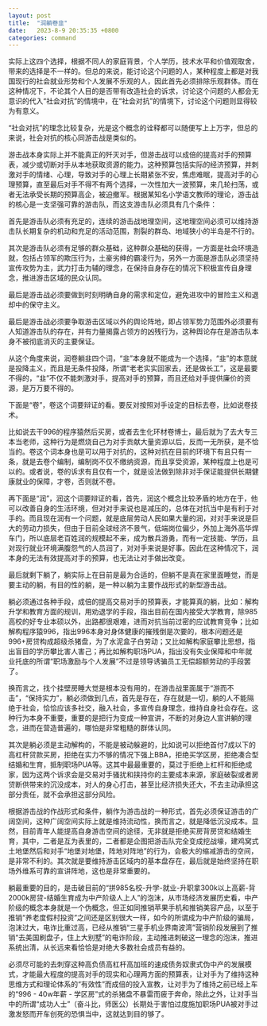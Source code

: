 ```yaml
---
layout: post
title:  "润躺卷韭"
date:   2023-8-9 20:35:35 +0800
categories: command
---
```



实际上这四个选择，根据不同人的家庭背景，个人学历，技术水平和价值观取舍，带来的选择是不一样的。但总的来说，能讨论这个问题的人，某种程度上都是对我国现行的社会就业形势和个人发展不乐观的人，因此首先必须排除乐观群体。而在这种情况下，不论其个人目的是否带有改造社会的诉求，讨论这个问题的人都会无意识的代入“社会对抗”的情境中，在“社会对抗”的情境下，讨论这个问题则显得较为有意义。

“社会对抗”的理念比较复杂，光是这个概念的诠释都可以随便写上上万字，但总的来说，社会对抗的核心同游击战是类似的。

游击战本身实际上并不能真正的歼灭对手，但游击战可以成倍的提高对手的预算表，减少或切断对手从本地获取资源的能力。这种预算包括实际的经济预算，并刺激对手的情绪、心理，导致对手的心理上长期紧张不安，焦虑难眠，提高对手的心理预算，直至最后对手不得不有两个选择，一次性加大一波预算，来几轮扫荡，或者无法承受长期的预算高企，被迫撤军。根据某知名小学语文教师的理论，游击战的核心是一支坚强可靠的游击队，而这支游击队必须具有几个条件：

首先是游击队必须有充足的，连续的游击战地理空间，这地理空间必须可以维持游击队长期复杂的机动和充足的活动范围，割裂的群岛、地域狭小的半岛是不行的。

其次是游击队必须有足够的群众基础，这种群众基础的获得，一方面是社会环境造就，包括占领军的欺压行为，土豪劣绅的霸凌行为，另外一方面是游击队必须坚持宣传攻势为主，武力打击为辅的理念，在保持自身存在的情况下积极宣传自身理念，推进游击区域的民众认同。

最后是游击战必须要做到时刻明确自身的需求和定位，避免进攻中的冒险主义和退却中的保守主义。

最后是游击战必须要争取游击区域以外的舆论阵地，即占领军势力范围外必须要有人知道游击队的存在，并有力量揭露占领方的凶残行为，这种舆论存在是游击队本身不被彻底消灭的主要保证。

从这个角度来说，润卷躺韭四个词，“韭”本身就不能成为一个选择，“韭”的本意就是投降主义，而且是无条件投降，所谓“老老实实回家去，还是做长工”，这是最要不得的，“韭”不仅不能刺激对手，提高对手的预算，而且还给对手提供廉价的资源，是万万要不得的。

下面是“卷”，卷这个词要辩证的看。要反对按照对手设定的目标去卷，比如说卷技术。

比如说去干996的程序猿然后买房，或者去生化环材卷博士，最后就为了去大专三本当老师，这种行为是燃烧自己为对手贡献大量资源以后，反而一无所获，是不恰当的。卷这个词本身也是可以用于对抗的，这种对抗在目前的环境下有且只有一条，就是去卷个编制，编制岗不仅不缴纳资源，而且享受资源，某种程度上也是可以的。或者说，卷的诉求有且仅有一个，就是设法做到除非对手保证能提供长期健康就业的保障，才卷，否则就不卷。

再下面是“润”，润这个词要辩证的看，首先，润这个概念比较矛盾的地方在于，他可以改善自身的生活环境，但对对手来说也是减压的，总体在对抗当中是有利于对手的。而且现在润有一个问题，就是底层劳动人民如果大量的润，对对手来说是巨大的劳动力损失，但由于目前全球经济不景气，低端岗位偏少，外加上海外高华焊车门，所以底层老百姓润的规模起不来，成为散兵游勇，而有一定技能、学历，且对现行就业环境满腹怨气的人员润了，对对手来说是好事。因此在这种情况下，润本身的无法有效提高对手的预算，也无法让对手做出改变。

最后就剩下躺了，躺实际上在目前是最为合适的，但躺不是真在家里面睡觉，而是要主动的躺，有目的性的躺，是一种以躺为主要作战形式的新型游击战。

躺必须通过各种手段，成倍的提高交易对手的预算表，才能算真的躺，比如：解构升学和教育方面的规训，用劝退学的手段，指出目前在国内接受大学教育，除985高校的好专业本硕以外，出路都很艰难，进而对抗当前过密的应试教育竞争；比如解构程序猿996，指出996本身对身体健康的摧残倒是次要的，根本问题还是996+房贷构成超级杀猪盘，为了水泥盒子白劳动；又比如解构家庭攀比思想，指出盲目的学历攀比害人害己；再比如解构职场PUA，指出没有失业保障和中年就业托底的所谓“职场激励与个人发展”不过是领导诱骗员工无偿超额劳动的手段罢了。

换而言之，找个挂壁房睡大觉是根本没有用的，在游击战里面属于“游而不击”，“保持实力”，躺必须做到几点，首先是存在，存在就是一切，躺的人不能隔绝于社会，恰恰应该多社交，融入社会，多宣传自身理念，维持自身社会存在。这种行为本身不重要，重要的是把行为变成一种宣讲，不断的对身边人宣讲躺的理念，进而在营造普遍的，哪怕是非常粗糙的群体认同。

其次是躺必须是主动解构的，不能是被动躲避的，比如说可以拒绝首付7成以下的高杠杆贷款买房，拒绝在实力不够的情况下强上BBA，拒绝买学区房，拒绝凑合型结婚和生育，抵制职场PUA等。这其中最最重要的，莫过于拒绝上杠杆和拒绝成家，因为这两个诉求会是交易对手骚扰和挟持你的主要成本来源，家庭破裂或者房贷断供带来的沉没成本，对人的身心打击，甚至比经济损失还大，不去主动承担这部分责任，就不会承担这部分风险。

根据游击战的作战形式和条件，躺作为游击战的一种形式，首先必须保证游击的广阔空间，这种广阔空间实际上就是维持流动性，换而言之，就是降低沉没成本。显然，目前青年人能提高自身游击空间的途径，无非就是拒绝买房背房贷和结婚生育，其中，二者是互为表里的，二者都是企图把游击队完全变成挖战壕，建鸡窝式土地堡然后和对手“地堡对地堡，阵地对阵地”的行为，会极大的缩减游击的空间，是非常不利的。其次就是要维持游击区域内的基本盘存在，最后就是始终坚持在职场外维系可靠的宣讲阵地，这也是非常重要的。

躺最重要的目的，是击破目前的“拼985名校-升学-就业-升职拿300k以上高薪-背2000k房贷-结婚生育成为中产阶级人上人”的泡沫，从市场经济发展历史看，中产阶级的概念本身就是一个伪概念，但正如同推销苹果手机和推销美容产品，以至于推销“养老度假村投资”之间还是区别很大一样，如今的所谓成为中产阶级的骗局，泡沫过大，电诈比重过高，已经从推销“三星手机业界南波湾”营销阶段发展到了推销“去美国刷盘子，住上大别墅”的电诈阶段，主动推进刺破这一理念的泡沫，推进系统出清，从长远来看恰恰是对绝大多数社会成员有益的。

必须尽可能的去刺穿这种高负债高杠杆高加班的速成债务奴隶式伪中产的发展模式，才能最大程度的提高对手的现实和心理两方面的预算表，让对手为了维持这种思维方式和理论体系的“有效性”而成倍的投入宣教，让对手为了维持之前已经上车的“996 - 40w年薪 - 学区房”式的杀猪盘不暴雷而疲于奔命，除此之外，让对手当中的所谓“成功人士”（奋斗比，师医公）长期处于害怕过度施加职场PUA被对手过激发怒而开车创死的恐惧当中，这就达到目的够了。